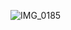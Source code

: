 ![IMG_0185](https://github.com/studiovegee/vegee/assets/140669966/4b9fd97b-73f5-41b9-a5d8-a7eba15ccffd)

